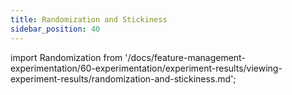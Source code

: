 ```yaml
---
title: Randomization and Stickiness
sidebar_position: 40
---
```


import Randomization from '/docs/feature-management-experimentation/60-experimentation/experiment-results/viewing-experiment-results/randomization-and-stickiness.md';

<Randomization />